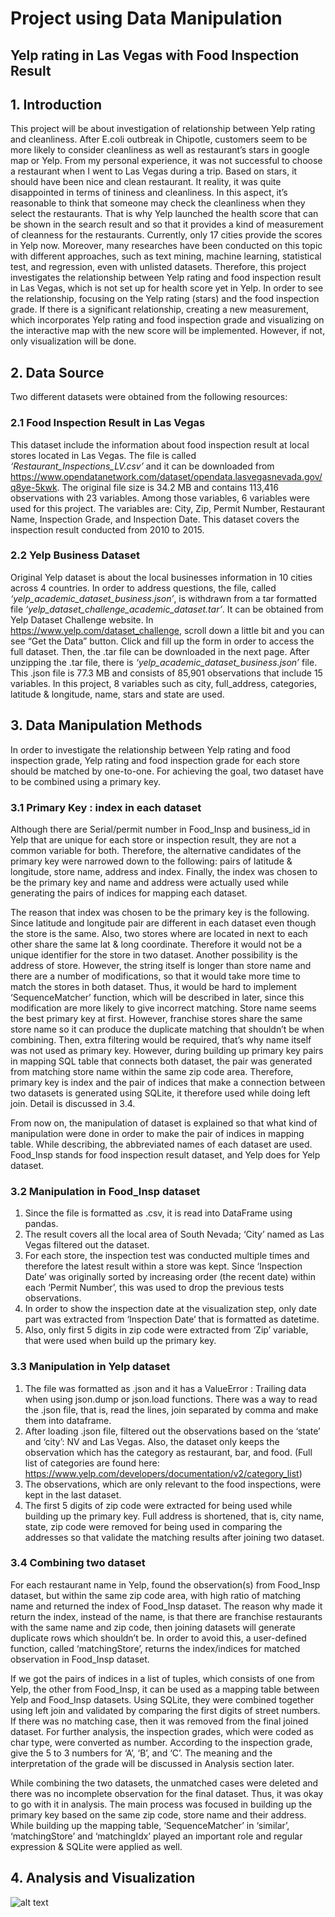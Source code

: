 # Project using Data Manipulation 

## Yelp rating in Las Vegas with Food Inspection Result

## 1. Introduction 

This project will be about investigation of relationship between Yelp rating and cleanliness.  After E.coli outbreak in Chipotle, customers seem to be more likely to consider cleanliness as well as restaurant’s stars in google map or Yelp. From my personal experience, it was not successful to choose a restaurant when I went to Las Vegas during a trip. Based on stars, it should have been nice and clean restaurant. It reality, it was quite disappointed in terms of tininess and cleanliness. In this aspect, it’s reasonable to think that someone may check the cleanliness when they select the restaurants. That is why Yelp launched the health score that can be shown in the search result and so that it provides a kind of measurement of cleanness for the restaurants. Currently, only 17 cities provide the scores in Yelp now. Moreover, many researches have been conducted on this topic with different approaches, such as text mining, machine learning, statistical test, and regression, even with unlisted datasets. Therefore, this project investigates the relationship between Yelp rating and food inspection result in Las Vegas, which is not set up for health score yet in Yelp. In order to see the relationship, focusing on the Yelp rating (stars) and the food inspection grade. If there is a significant relationship, creating a new measurement, which incorporates Yelp rating and food inspection grade and visualizing on the interactive map with the new score will be implemented. However, if not, only visualization will be done. 

## 2. Data Source

Two different datasets were obtained from the following resources:

### 2.1 Food Inspection Result in Las Vegas 

This dataset include the information about food inspection result at local stores located in Las Vegas. The file is called _‘Restaurant_Inspections_LV.csv’_ and it can be downloaded from <https://www.opendatanetwork.com/dataset/opendata.lasvegasnevada.gov/q8ye-5kwk>. The original file size is 34.2 MB and contains 113,416 observations with 23 variables. Among those variables, 6 variables were used for this project. The variables are: City, Zip, Permit Number, Restaurant Name, Inspection Grade, and Inspection Date. This dataset covers the inspection result conducted from 2010 to 2015. 

### 2.2 Yelp Business Dataset

Original Yelp dataset is about the local businesses information in 10 cities across 4 countries. In order to address questions, the file, called _‘yelp_academic_dataset_business.json’_, is withdrawn from a tar formatted file _‘yelp_dataset_challenge_academic_dataset.tar’_. It can be obtained from Yelp Dataset Challenge website. In <https://www.yelp.com/dataset_challenge>, scroll down a little bit and you can see “Get the Data” button. Click and fill up the form in order to access the full dataset. Then, the .tar file can be downloaded in the next page. After unzipping the .tar file, there is _‘yelp_academic_dataset_business.json’_ file. This .json file is 77.3 MB and consists of 85,901 observations that include 15 variables. In this project, 8 variables such as city, full_address, categories, latitude & longitude, name, stars and state are used. 

## 3. Data Manipulation Methods

In order to investigate the relationship between Yelp rating and food inspection grade, Yelp rating and food inspection grade for each store should be matched by one-to-one. For achieving the goal, two dataset have to be combined using a primary key. 

### 3.1 Primary Key : index in each dataset

Although there are Serial/permit number in Food_Insp and business_id in Yelp that are unique for each store or inspection result, they are not a common variable for both. Therefore, the alternative candidates of the primary key were narrowed down to the following: pairs of latitude & longitude, store name, address and index. Finally, the index was chosen to be the primary key and name and address were actually used while generating the pairs of indices for mapping each dataset. 

The reason that index was chosen to be the primary key is the following. Since latitude and longitude pair are different in each dataset even though the store is the same. Also, two stores where are located in next to each other share the same lat & long coordinate. Therefore it would not be a unique identifier for the store in two dataset. Another possibility is the address of store. However, the string itself is longer than store name and there are a number of modifications, so that it would take more time to match the stores in both dataset. Thus, it would be hard to implement ‘SequenceMatcher’ function, which will be described in later, since this modification are more likely to give incorrect matching. Store name seems the best primary key at first. However, franchise stores share the same store name so it can produce the duplicate matching that shouldn’t be when combining. Then, extra filtering would be required, that’s why name itself was not used as primary key. However, during building up primary key pairs in mapping SQL table that connects both dataset, the pair was generated from matching store name within the same zip code area. Therefore, primary key is index and the pair of indices that make a connection between two datasets is generated using SQLite, it therefore used while doing left join. Detail is discussed in 3.4. 

From now on, the manipulation of dataset is explained so that what kind of manipulation were done in order to make the pair of indices in mapping table. While describing, the abbreviated names of each dataset are used. Food_Insp stands for food inspection result dataset, and Yelp does for Yelp dataset.

### 3.2 Manipulation in Food_Insp dataset

1) Since the file is formatted as .csv, it is read into DataFrame using pandas. 
2) The result covers all the local area of South Nevada; ‘City’ named as Las Vegas filtered out the dataset.
3) For each store, the inspection test was conducted multiple times and therefore the latest result within a store was kept. Since ‘Inspection Date’ was originally sorted by increasing order (the recent date) within each ‘Permit Number’, this was used to drop the previous tests observations. 
4) In order to show the inspection date at the visualization step, only date part was extracted from ‘Inspection Date’ that is formatted as datetime.
5) Also, only first 5 digits in zip code were extracted from ‘Zip’ variable, that were used when build up the primary key.

### 3.3 Manipulation in Yelp dataset

1) The file was formatted as .json and it has a ValueError : Trailing data when using json.dump or json.load functions. There was a way to read the .json file, that is, read the lines, join separated by comma and make them into dataframe. 
2) After loading .json file, filtered out the observations based on the ‘state’ and ‘city’: NV and Las Vegas. Also, the dataset only keeps the observation which has the category as restaurant, bar, and food. (Full list of categories are found here: <https://www.yelp.com/developers/documentation/v2/category_list>)
3) The observations, which are only relevant to the food inspections, were kept in the last dataset. 
4) The first 5 digits of zip code were extracted for being used while building up the primary key. Full address is shortened, that is, city name, state, zip code were removed for being used in comparing the addresses so that validate the matching results after joining two dataset. 

### 3.4 Combining two dataset

For each restaurant name in Yelp, found the observation(s) from Food_Insp dataset, but within the same zip code area, with high ratio of matching name and returned the index of Food_Insp dataset. The reason why made it return the index, instead of the name, is that there are franchise restaurants with the same name and zip code, then joining datasets will generate duplicate rows which shouldn’t be. In order to avoid this, a user-defined function, called ‘matchingStore’, returns the index/indices for matched observation in Food_Insp dataset. 

If we got the pairs of indices in a list of tuples, which consists of one from Yelp, the other from Food_Insp, it can be used as a mapping table between Yelp and Food_Insp datasets. Using SQLite, they were combined together using left join and validated by comparing the first digits of street numbers. If there was no matching case, then it was removed from the final joined dataset. For further analysis, the inspection grades, which were coded as char type, were converted as number. According to the inspection grade, give the 5 to 3 numbers for ‘A’, ‘B’, and ‘C’. The meaning and the interpretation of the grade will be discussed in Analysis section later. 

While combining the two datasets, the unmatched cases were deleted and there was no incomplete observation for the final dataset. Thus, it was okay to go with it in analysis.  The main process was focused in building up the primary key based on the same zip code, store name and their address. While building up the mapping table, ‘SequenceMatcher’ in ‘similar’, ‘matchingStore’ and ‘matchingIdx’ played an important role and regular expression & SQLite were applied as well.


## 4. Analysis and Visualization

![alt text](https://cloud.githubusercontent.com/assets/16962486/26417189/4e8d68ac-406d-11e7-890d-3fe9842492e2.png)

